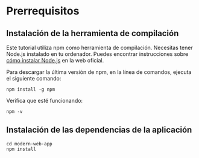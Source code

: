 # Prerrequisitos

## Instalación de la herramienta de compilación

Este tutorial utiliza npm como herramienta de compilación. Necesitas tener Node.js instalado en tu ordenador. Puedes encontrar instrucciones sobre [cómo instalar Node.js](https://nodejs.org/en/download/) en la web oficial.

Para descargar la última versión de npm, en la línea de comandos, ejecuta el siguiente comando:

```
npm install -g npm
```

Verifica que esté funcionando:

```
npm -v
```

## Instalación de las dependencias de la aplicación

```
cd modern-web-app
npm install
```
